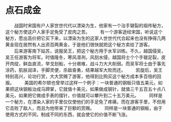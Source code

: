 # 点石成金
　　战国时宋国有户人家世世代代以漂染为生，他家有一个治手皲裂的祖传秘方，这个秘方使这户人家手足免受了皮肉之苦。 
　　有一个游客途经宋国，听说这个秘方，愿出高价把它买下来，以漂染为生的这家人世世代代合起来也没有挣得几两黄金现在居然有人出资百两黄金，于是他们很快就把这个秘方卖给了游客。 
　　后来游客南下姑苏，说服吴王，把这个秘方用于水军训练。不久，越国侵吴，吴王任游客为将军。时值隆冬，寒风凛冽，风刮水侵，越国将士个个手皲足裂，皮开肉绽，鲜血直流，举戈划船，十分艰难，战斗力大大削弱。而吴军将士由于事先涂药，肌肤润泽，手脚灵便，杀敌奋勇，结果越军大败而还。 
　　凯旋后，吴王特别高兴，论功行赏，大大赏赐了游客，他得到比购买这个秘方成本多百倍的回报。 
　　美国的希尔顿也曾举过这样一个例子：一块普通的钢板只值五美元，如果把这块钢板治成马蹄掌，它就值十美元，如果做成钢针，就值三千五百五十点八美元，如果把它做成手表的摆针，价值就可以攀升到二十五万美元。 
　　同样是一个秘方，在漂染人家的手里仅仅使他们的手足免了疼痛，而在游客手里，不但用它击败了敌人，而且为他带来了巨额的赏赐。 
　　同样是一块普通的钢板，由于使用方式的不同，制成不同的东西，就会使它的价值不断飞涨。
 